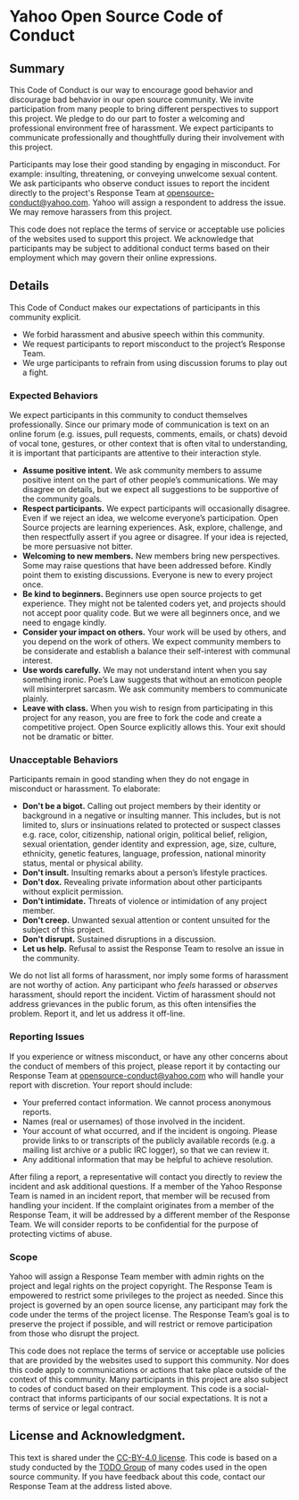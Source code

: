 # Yahoo Open Source Code of Conduct

## Summary
This Code of Conduct is our way to encourage good behavior and discourage bad behavior in our open source community. We invite participation from many people to bring different perspectives to support this project. We pledge to do our part to foster a welcoming and professional environment free of harassment. We expect participants to communicate professionally and thoughtfully during their involvement with this project.

Participants may lose their good standing by engaging in misconduct. For example: insulting, threatening, or conveying unwelcome sexual content. We ask participants who observe conduct issues to report the incident directly to the project's Response Team at opensource-conduct@yahoo.com. Yahoo will assign a respondent to address the issue. We may remove harassers from this project.

This code does not replace the terms of service or acceptable use policies of the websites used to support this project. We acknowledge that participants may be subject to additional conduct terms based on their employment which may govern their online expressions.

## Details
This Code of Conduct makes our expectations of participants in this community explicit.
* We forbid harassment and abusive speech within this community.
* We request participants to report misconduct to the project’s Response Team.
* We urge participants to refrain from using discussion forums to play out a fight.

### Expected Behaviors
We expect participants in this community to conduct themselves professionally. Since our primary mode of communication is text on an online forum (e.g. issues, pull requests, comments, emails, or chats) devoid of vocal tone, gestures, or other context that is often vital to understanding, it is important that participants are attentive to their interaction style.

* **Assume positive intent.** We ask community members to assume positive intent on the part of other people’s communications. We may disagree on details, but we expect all suggestions to be supportive of the community goals.
* **Respect participants.** We expect participants will occasionally disagree. Even if we reject an idea, we welcome everyone’s participation. Open Source projects are learning experiences. Ask, explore, challenge, and then respectfully assert if you agree or disagree. If your idea is rejected, be more persuasive not bitter.
* **Welcoming to new members.** New members bring new perspectives. Some may raise questions that have been addressed before. Kindly point them to existing discussions. Everyone is new to every project once.
* **Be kind to beginners.** Beginners use open source projects to get experience. They might not be talented coders yet, and projects should not accept poor quality code. But we were all beginners once, and we need to engage kindly.
* **Consider your impact on others.** Your work will be used by others, and you depend on the work of others. We expect community members to be considerate and establish a balance their self-interest with communal interest.
* **Use words carefully.** We may not understand intent when you say something ironic. Poe’s Law suggests that without an emoticon people will misinterpret sarcasm. We ask community members to communicate plainly.
* **Leave with class.** When you wish to resign from participating in this project for any reason, you are free to fork the code and create a competitive project. Open Source explicitly allows this. Your exit should not be dramatic or bitter.

### Unacceptable Behaviors
Participants remain in good standing when they do not engage in misconduct or harassment. To elaborate:
* **Don't be a bigot.** Calling out project members by their identity or background in a negative or insulting manner. This includes, but is not limited to, slurs or insinuations related to protected or suspect classes e.g. race, color, citizenship, national origin, political belief, religion, sexual orientation, gender identity and expression, age, size, culture, ethnicity, genetic features, language, profession, national minority status, mental or physical ability.
* **Don't insult.** Insulting remarks about a person’s lifestyle practices.
* **Don't dox.** Revealing private information about other participants without explicit permission.
* **Don't intimidate.** Threats of violence or intimidation of any project member.
* **Don't creep.** Unwanted sexual attention or content unsuited for the subject of this project.
* **Don't disrupt.** Sustained disruptions in a discussion.
* **Let us help.** Refusal to assist the Response Team to resolve an issue in the community.

We do not list all forms of harassment, nor imply some forms of harassment are not worthy of action. Any participant who *feels* harassed or *observes* harassment, should report the incident. Victim of harassment should not address grievances in the public forum, as this often intensifies the problem. Report it, and let us address it off-line.

### Reporting Issues
If you experience or witness misconduct, or have any other concerns about the conduct of members of this project, please report it by contacting our Response Team at opensource-conduct@yahoo.com who will handle your report with discretion. Your report should include:
* Your preferred contact information. We cannot process anonymous reports.
* Names (real or usernames) of those involved in the incident.
* Your account of what occurred, and if the incident is ongoing. Please provide links to or transcripts of the publicly available records (e.g. a mailing list archive or a public IRC logger), so that we can review it.
* Any additional information that may be helpful to achieve resolution.

After filing a report, a representative will contact you directly to review the incident and ask additional questions. If a member of the Yahoo Response Team is named in an incident report, that member will be recused from handling your incident. If the complaint originates from a member of the Response Team, it will be addressed by a different member of the Response Team. We will consider reports to be confidential for the purpose of protecting victims of abuse.

### Scope
Yahoo will assign a Response Team member with admin rights on the project and legal rights on the project copyright. The Response Team is empowered to restrict some privileges to the project as needed. Since this project is governed by an open source license, any participant may fork the code under the terms of the project license. The Response Team’s goal is to preserve the project if possible, and will restrict or remove participation from those who disrupt the project.

This code does not replace the terms of service or acceptable use policies that are provided by the websites used to support this community. Nor does this code apply to communications or actions that take place outside of the context of this community. Many participants in this project are also subject to codes of conduct based on their employment. This code is a social-contract that informs participants of our social expectations. It is not a terms of service or legal contract.

## License and Acknowledgment.
This text is shared under the [CC-BY-4.0 license](https://creativecommons.org/licenses/by/4.0/). This code is based on a study conducted by the [TODO Group](https://todogroup.org/) of many codes used in the open source community. If you have feedback about this code, contact our Response Team at the address listed above.
